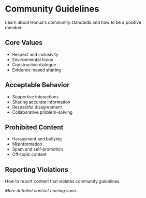 # Community Guidelines

Learn about Honua's community standards and how to be a positive member.

## Core Values

- Respect and inclusivity
- Environmental focus
- Constructive dialogue
- Evidence-based sharing

## Acceptable Behavior

- Supportive interactions
- Sharing accurate information
- Respectful disagreement
- Collaborative problem-solving

## Prohibited Content

- Harassment and bullying
- Misinformation
- Spam and self-promotion
- Off-topic content

## Reporting Violations

How to report content that violates community guidelines.

*More detailed content coming soon...*
